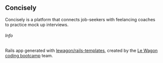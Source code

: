 ## Concisely 

Concisely is a platform that connects job-seekers with feelancing coaches to practice mock up interviews.

###### Info
Rails app generated with [lewagon/rails-templates](https://github.com/lewagon/rails-templates), created by the [Le Wagon coding bootcamp](https://www.lewagon.com) team.
